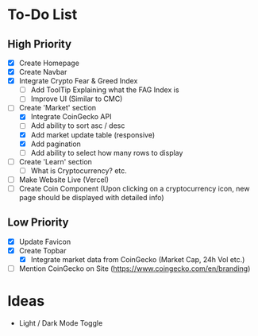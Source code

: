 # To-Do List

## High Priority

- [x] Create Homepage
- [x] Create Navbar
- [x] Integrate Crypto Fear & Greed Index
  - [ ] Add ToolTip Explaining what the FAG Index is
  - [ ] Improve UI (Similar to CMC)
- [ ] Create 'Market' section
  - [x] Integrate CoinGecko API
  - [ ] Add ability to sort asc / desc
  - [x] Add market update table (responsive)
  - [x] Add pagination
  - [ ] Add ability to select how many rows to display
- [ ] Create 'Learn' section
  - [ ] What is Cryptocurrency? etc.
- [ ] Make Website Live (Vercel)
- [ ] Create Coin Component (Upon clicking on a cryptocurrency icon, new page should be displayed with detailed info)

## Low Priority

- [x] Update Favicon
- [x] Create Topbar
  - [x] Integrate market data from CoinGecko (Market Cap, 24h Vol etc.)
- [ ] Mention CoinGecko on Site (https://www.coingecko.com/en/branding)

# Ideas

- Light / Dark Mode Toggle
